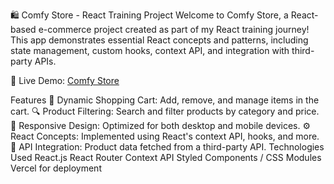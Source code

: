

🛍️ Comfy Store - React Training Project
Welcome to Comfy Store, a React-based e-commerce project created as part of my React training journey!
This app demonstrates essential React concepts and patterns, including state management, custom hooks, context API, and integration with third-party APIs.

🌟 Live Demo: [Comfy Store](https://comfy-store-31r7uf1r6-cys-projects-66803da9.vercel.app/)

Features
🛒 Dynamic Shopping Cart: Add, remove, and manage items in the cart.
🔍 Product Filtering: Search and filter products by category and price.
📄 Responsive Design: Optimized for both desktop and mobile devices.
⚙️ React Concepts: Implemented using React's context API, hooks, and more.
📡 API Integration: Product data fetched from a third-party API.
Technologies Used
React.js
React Router
Context API
Styled Components / CSS Modules
Vercel for deployment
